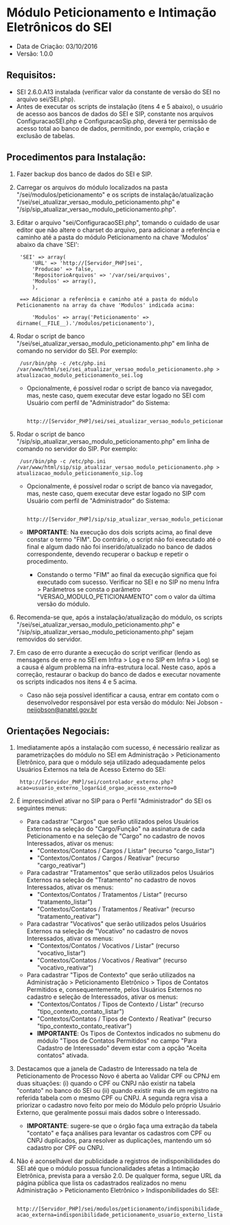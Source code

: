 # Módulo Peticionamento e Intimação Eletrônicos do SEI
- Data de Criação: 03/10/2016
- Versão: 1.0.0

## Requisitos:
- SEI 2.6.0.A13 instalada (verificar valor da constante de versão do SEI no arquivo sei/SEI.php).
- Antes de executar os scripts de instalação (itens 4 e 5 abaixo), o usuário de acesso aos bancos de dados do SEI e SIP, constante nos arquivos ConfiguracaoSEI.php e ConfiguracaoSip.php, deverá ter permissão de acesso total ao banco de dados, permitindo, por exemplo, criação e exclusão de tabelas.

## Procedimentos para Instalação:

1. Fazer backup dos banco de dados do SEI e SIP.
2. Carregar os arquivos do módulo localizados na pasta "/sei/modulos/peticionamento" e os scripts de instalação/atualização "/sei/sei_atualizar_versao_modulo_peticionamento.php" e "/sip/sip_atualizar_versao_modulo_peticionamento.php".
3. Editar o arquivo "sei/ConfiguracaoSEI.php", tomando o cuidado de usar editor que não altere o charset do arquivo, para adicionar a referência e caminho até a pasta do módulo Peticionamento na chave 'Modulos' abaixo da chave 'SEI':

		'SEI' => array(
			'URL' => 'http://[Servidor_PHP]sei',
			'Producao' => false,
			'RepositorioArquivos' => '/var/sei/arquivos',
			'Modulos' => array(),
			),

		==> Adicionar a referência e caminho até a pasta do módulo Peticionamento na array da chave 'Modulos' indicada acima:
			
			'Modulos' => array('Peticionamento' => dirname(__FILE__).'/modulos/peticionamento'),

4. Rodar o script de banco "/sei/sei_atualizar_versao_modulo_peticionamento.php" em linha de comando no servidor do SEI. Por exemplo:

		/usr/bin/php -c /etc/php.ini /var/www/html/sei/sei_atualizar_versao_modulo_peticionamento.php > atualizacao_modulo_peticionamento_sei.log
	- Opcionalmente, é possível rodar o script de banco via navegador, mas, neste caso, quem executar deve estar logado no SEI com Usuário com perfil de "Administrador" do Sistema:

			http://[Servidor_PHP]/sei/sei_atualizar_versao_modulo_peticionamento.php
	
5. Rodar o script de banco "/sip/sip_atualizar_versao_modulo_peticionamento.php" em linha de comando no servidor do SIP. Por exemplo:

		/usr/bin/php -c /etc/php.ini /var/www/html/sip/sip_atualizar_versao_modulo_peticionamento.php > atualizacao_modulo_peticionamento_sip.log
	- Opcionalmente, é possível rodar o script de banco via navegador, mas, neste caso, quem executar deve estar logado no SIP com Usuário com perfil de "Administrador" do Sistema:

			http://[Servidor_PHP]/sip/sip_atualizar_versao_modulo_peticionamento.php
	- **IMPORTANTE**: Na execução dos dois scripts acima, ao final deve constar o termo "FIM". Do contrário, o script não foi executado até o final e algum dado não foi inserido/atualizado no banco de dados correspondente, devendo recuperar o backup e repetir o procedimento.
		- Constando o termo "FIM" ao final da execução significa que foi executado com sucesso. Verificar no SEI e no SIP no menu Infra > Parâmetros se consta o parâmetro "VERSAO_MODULO_PETICIONAMENTO" com o valor da última versão do módulo.

6. Recomenda-se que, após a instalação/atualização do módulo, os scripts "/sei/sei_atualizar_versao_modulo_peticionamento.php" e "/sip/sip_atualizar_versao_modulo_peticionamento.php" sejam removidos do servidor.
7. Em caso de erro durante a execução do script verificar (lendo as mensagens de erro e no SEI em Infra > Log e no SIP em Infra > Log) se a causa é algum problema na infra-estrutura local. Neste caso, após a correção, restaurar o backup do banco de dados e executar novamente os scripts indicados nos itens 4 e 5 acima.
	- Caso não seja possível identificar a causa, entrar em contato com o desenvolvedor responsável por esta versão do módulo: Nei Jobson - neijobson@anatel.gov.br

## Orientações Negociais:

1. Imediatamente após a instalação com sucesso, é necessário realizar as parametrizações do módulo no SEI em Administração > Peticionamento Eletrônico, para que o módulo seja utilizado adequadamente pelos Usuários Externos na tela de Acesso Externo do SEI:

		http://[Servidor_PHP]/sei/controlador_externo.php?acao=usuario_externo_logar&id_orgao_acesso_externo=0

2. É imprescindível ativar no SIP para o Perfil "Administrador" do SEI os seguintes menus:
	- Para cadastrar "Cargos" que serão utilizados pelos Usuários Externos na seleção do "Cargo/Função" na assinatura de cada Peticionamento e na seleção de "Cargo" no cadastro de novos Interessados, ativar os menus:
		- "Contextos/Contatos / Cargos / Listar" (recurso "cargo_listar")
		- "Contextos/Contatos / Cargos / Reativar" (recurso "cargo_reativar")
	- Para cadastrar "Tratamentos" que serão utilizados pelos Usuários Externos na seleção de "Tratamento" no cadastro de novos Interessados, ativar os menus:
		- "Contextos/Contatos / Tratamentos / Listar" (recurso "tratamento_listar")
		- "Contextos/Contatos / Tratamentos / Reativar" (recurso "tratamento_reativar")
	- Para cadastrar "Vocativos" que serão utilizados pelos Usuários Externos na seleção de "Vocativo" no cadastro de novos Interessados, ativar os menus:
		- "Contextos/Contatos / Vocativos / Listar" (recurso "vocativo_listar")
		- "Contextos/Contatos / Vocativos / Reativar" (recurso "vocativo_reativar")
	- Para cadastrar "Tipos de Contexto" que serão utilizados na Administração > Peticionamento Eletrônico > Tipos de Contatos Permitidos e, consequentemente, pelos Usuários Externos no cadastro e seleção de Interessados, ativar os menus:
		- "Contextos/Contatos / Tipos de Contexto / Listar" (recurso "tipo_contexto_contato_listar")
		- "Contextos/Contatos / Tipos de Contexto / Reativar" (recurso "tipo_contexto_contato_reativar")
		- **IMPORTANTE**: Os Tipos de Contextos indicados no submenu do módulo "Tipos de Contatos Permitidos" no campo "Para Cadastro de Interessado" devem estar com a opção "Aceita contatos" ativada.

4. Destacamos que a janela de Cadastro de Interessado na tela de Peticionamento de Processo Novo é aberta ao Validar CPF ou CPNJ em duas situações: (i) quando o CPF ou CNPJ não existir na tabela "contato" no banco do SEI ou (ii) quando existir mais de um registro na referida tabela com o mesmo CPF ou CNPJ. A segunda regra visa a priorizar o cadastro novo feito por meio do Módulo pelo próprio Usuário Externo, que geralmente possui mais dados sobre o Interessado.
	- **IMPORTANTE**: sugere-se que o órgão faça uma extração da tabela "contato" e faça análises para levantar os cadastros com CPF ou CNPJ duplicados, para resolver as duplicações, mantendo um só cadastro por CPF ou CNPJ.
	
5. Não é aconselhável dar publicidade a registros de indisponibilidades do SEI até que o módulo possua funcionalidades afetas a Intimação Eletrônica, prevista para a versão 2.0. De qualquer forma, segue URL da página pública que lista os cadastrados realizados no menu Administração > Peticionamento Eletrônico > Indisponibilidades do SEI:

		http://[Servidor_PHP]/sei/modulos/peticionamento/indisponibilidade_peticionamento_usuario_externo_lista.php?acao_externa=indisponibilidade_peticionamento_usuario_externo_listar&id_orgao_acesso_externo=0